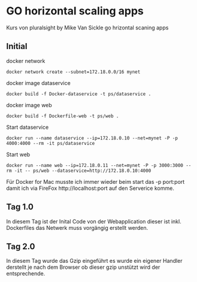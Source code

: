 # GO horizontal scaling apps

Kurs von pluralsight by Mike Van Sickle  go hrizontal scaning apps

## Initial

docker network
```
docker network create --subnet=172.18.0.0/16 mynet
```
docker image dataservice
```
docker build -f Docker-dataservice -t ps/dataservice .
```
docker image web
```
docker build -f Dockerfile-web -t ps/web .
```
Start dataservice
```
docker run --name dataservice --ip=172.18.0.10 --net=mynet -P -p 4000:4000 --rm -it ps/dataservice 
```
Start web
```
docker run --name web --ip=172.18.0.11 --net=mynet -P -p 3000:3000 --rm -it -- ps/web --dataservice=http://172.18.0.10:4000
```

Für Docker for Mac musste ich immer wieder beim start das -p port:port damit ich via FireFox http://localhost:port auf den Serverice komme.

## Tag 1.0
In diesem Tag ist der Inital Code von der Webapplication dieser ist inkl. Dockerfiles das Netwerk muss vorgängig erstellt werden.

## Tag 2.0
In diesem Tag wurde das Gzip eingeführt es wurde ein eigener Handler derstellt je nach dem Browser ob dieser gzip unstützt wird der entsprechende.


